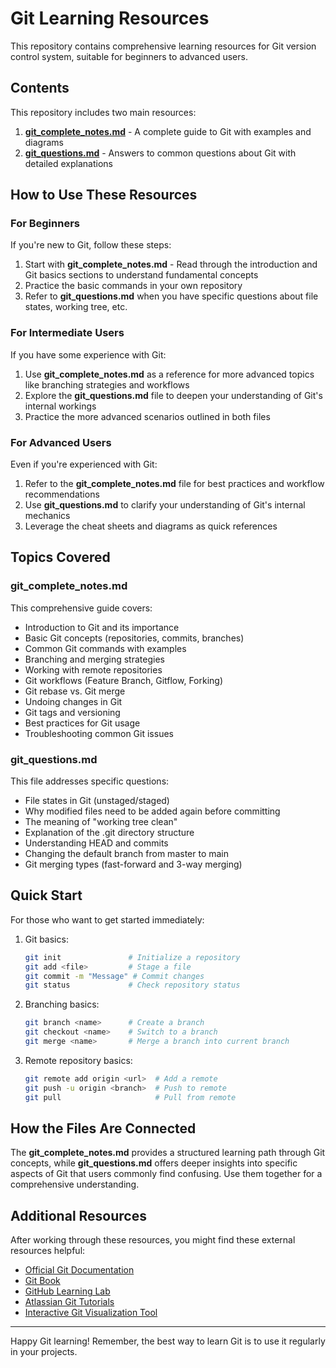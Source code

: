 # Git Learning Resources

This repository contains comprehensive learning resources for Git version control system, suitable for beginners to advanced users.

## Contents

This repository includes two main resources:

1. **[git_complete_notes.md](./git_complete_notes.md)** - A complete guide to Git with examples and diagrams
2. **[git_questions.md](./git_questions.md)** - Answers to common questions about Git with detailed explanations

## How to Use These Resources

### For Beginners

If you're new to Git, follow these steps:

1. Start with **git_complete_notes.md** - Read through the introduction and Git basics sections to understand fundamental concepts
2. Practice the basic commands in your own repository
3. Refer to **git_questions.md** when you have specific questions about file states, working tree, etc.

### For Intermediate Users

If you have some experience with Git:

1. Use **git_complete_notes.md** as a reference for more advanced topics like branching strategies and workflows
2. Explore the **git_questions.md** file to deepen your understanding of Git's internal workings
3. Practice the more advanced scenarios outlined in both files

### For Advanced Users

Even if you're experienced with Git:

1. Refer to the **git_complete_notes.md** file for best practices and workflow recommendations
2. Use **git_questions.md** to clarify your understanding of Git's internal mechanics
3. Leverage the cheat sheets and diagrams as quick references

## Topics Covered

### git_complete_notes.md

This comprehensive guide covers:

- Introduction to Git and its importance
- Basic Git concepts (repositories, commits, branches)
- Common Git commands with examples
- Branching and merging strategies
- Working with remote repositories
- Git workflows (Feature Branch, Gitflow, Forking)
- Git rebase vs. Git merge
- Undoing changes in Git
- Git tags and versioning
- Best practices for Git usage
- Troubleshooting common Git issues

### git_questions.md

This file addresses specific questions:

- File states in Git (unstaged/staged)
- Why modified files need to be added again before committing
- The meaning of "working tree clean"
- Explanation of the .git directory structure
- Understanding HEAD and commits
- Changing the default branch from master to main
- Git merging types (fast-forward and 3-way merging)

## Quick Start

For those who want to get started immediately:

1. Git basics:
   ```bash
   git init               # Initialize a repository
   git add <file>         # Stage a file
   git commit -m "Message" # Commit changes
   git status             # Check repository status
   ```

2. Branching basics:
   ```bash
   git branch <name>      # Create a branch
   git checkout <name>    # Switch to a branch
   git merge <name>       # Merge a branch into current branch
   ```

3. Remote repository basics:
   ```bash
   git remote add origin <url>  # Add a remote
   git push -u origin <branch>  # Push to remote
   git pull                     # Pull from remote
   ```

## How the Files Are Connected

The **git_complete_notes.md** provides a structured learning path through Git concepts, while **git_questions.md** offers deeper insights into specific aspects of Git that users commonly find confusing. Use them together for a comprehensive understanding.

## Additional Resources

After working through these resources, you might find these external resources helpful:

- [Official Git Documentation](https://git-scm.com/doc)
- [Git Book](https://git-scm.com/book)
- [GitHub Learning Lab](https://lab.github.com/)
- [Atlassian Git Tutorials](https://www.atlassian.com/git/tutorials)
- [Interactive Git Visualization Tool](https://git-school.github.io/visualizing-git/)

---

Happy Git learning! Remember, the best way to learn Git is to use it regularly in your projects. 